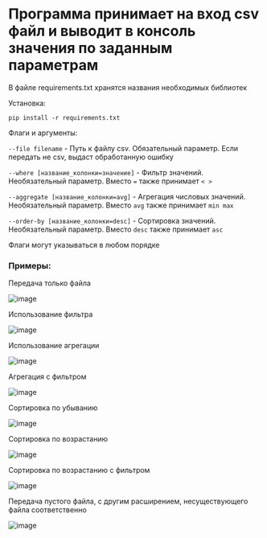 # Программа принимает на вход csv файл и выводит в консоль значения по заданным параметрам

В файле requirements.txt хранятся названия необходимых библиотек

Установка:

`pip install -r requirements.txt`

Флаги и аргументы:

`--file filename` - Путь к файлу csv. Обязательный параметр. Если передать не csv, выдаст обработанную ошибку

`--where [название_колонки=значение]` - Фильтр значений. Необязательный параметр. Вместо `=` также принимает `< >`

`--aggregate [название_колонки=avg]` - Агрегация числовых значений. Необязательный параметр. Вместо `avg` также принимает `min max`

`--order-by [название_колонки=desc]` - Сортировка значений. Необязательный параметр. Вместо `desc` также принимает `asc`

Флаги могут указываться в любом порядке


### Примеры:

Передача только файла

![image](https://github.com/user-attachments/assets/ad167cb8-0cd2-4d3e-9bf7-e37e201f4323)

Использование фильтра

![image](https://github.com/user-attachments/assets/d013f7a6-8de6-4c49-8659-f1da587329d9)

Использование агрегации

![image](https://github.com/user-attachments/assets/3ad7dfb4-0856-4c74-bf7d-94bc4ff5dfb9)

Агрегация с фильтром

![image](https://github.com/user-attachments/assets/26a873ac-6f58-4798-a89f-fdd80ef9992f)

Сортировка по убыванию

![image](https://github.com/user-attachments/assets/e23c582a-0e26-4e33-bb6d-dd81ab6d1845)

Сортировка по возрастанию

![image](https://github.com/user-attachments/assets/8cd8227f-6f45-46e3-8c18-98a77f26bd11)

Сортировка по возрастанию с фильтром

![image](https://github.com/user-attachments/assets/28638fa0-db6e-4917-b81f-02472fe7a627)

Передача пустого файла, с другим расширением, несуществующего файла соответственно

![image](https://github.com/user-attachments/assets/73c4dbd3-9682-4607-9fbe-d209fa9a5d46)
